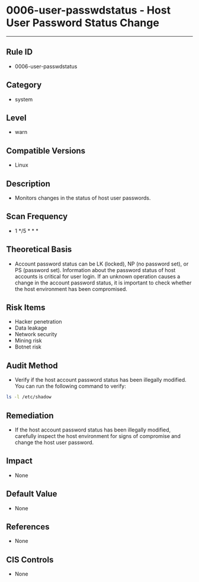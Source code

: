 # 0006-user-passwdstatus - Host User Password Status Change

---

## Rule ID

- 0006-user-passwdstatus


## Category

- system


## Level

- warn


## Compatible Versions

- Linux


## Description

- Monitors changes in the status of host user passwords.


## Scan Frequency

- 1 */5 * * *


## Theoretical Basis

- Account password status can be LK (locked), NP (no password set), or PS (password set). Information about the password status of host accounts is critical for user login. If an unknown operation causes a change in the account password status, it is important to check whether the host environment has been compromised.


## Risk Items

- Hacker penetration
- Data leakage
- Network security
- Mining risk
- Botnet risk


## Audit Method

- Verify if the host account password status has been illegally modified. You can run the following command to verify:

```bash
ls -l /etc/shadow
```


## Remediation

- If the host account password status has been illegally modified, carefully inspect the host environment for signs of compromise and change the host user password.


## Impact

- None


## Default Value

- None


## References

- None


## CIS Controls

- None